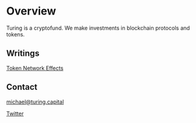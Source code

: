 
# Overview
Turing is a cryptofund. We make investments in blockchain protocols and tokens.

## Writings
[Token Network Effects](https://medium.freecodecamp.com/token-network-effects-a-new-business-model-for-a-decentralized-web-6cde8b4e862 "Token Network Effects")

## Contact
michael@turing.capital

[Twitter](https://www.twitter.com/turingcapital "Twitter")
